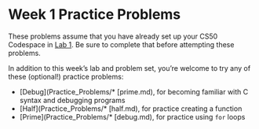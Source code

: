 # Week 1 Practice Problems


These problems assume that you have already set up your CS50 Codespace in [Lab 1](../../labs/1/). Be sure to complete that before attempting these problems.


In addition to this week’s lab and problem set, you’re welcome to try any of these (optional!) practice problems:


* [Debug](Practice_Problems/* [prime.md), for becoming familiar with C syntax and debugging programs
* [Half](Practice_Problems/* [half.md), for practice creating a function
* [Prime](Practice_Problems/* [debug.md), for practice using `for` loops







